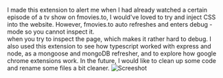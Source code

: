 I made this extension to alert me when I had already watched a certain episode of a tv show on fmovies.to, I would've loved to try and inject CSS into the website. However, fmovies.to auto refreshes and enters debug - mode so you cannot inspect it. </br>
when you try to inspect the page, which makes it rather hard to debug. 
I also used this extension to see how typescript worked with express and node, as a mongoose and mongoDB refresher, and to explore how google chrome extensions work.
In the future, I would like to clean up some code and rename some files a bit cleaner.
![Screeshot](https://user-images.githubusercontent.com/73153392/164118462-3f0b78ea-beb7-4128-ba29-7f44d09185a6.png)

